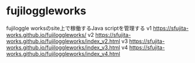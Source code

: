 # fujiloggleworks
fujiloggle worksのsite上で稼働するJava scriptを管理する
v1 https://sfujita-works.github.io/fujiloggleworks/
v2 https://sfujita-works.github.io/fujiloggleworks/index_v2.html
v3 https://sfujita-works.github.io/fujiloggleworks/index_v3.html
v4 https://sfujita-works.github.io/fujiloggleworks/index_v4.html
